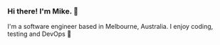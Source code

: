 ### Hi there! I'm Mike. 👋
I'm a software engineer based in Melbourne, Australia.
I enjoy coding, testing and DevOps :rocket:
